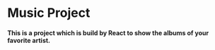 # Music Project

#### This is a project which is build by React to show the albums of your favorite artist.
